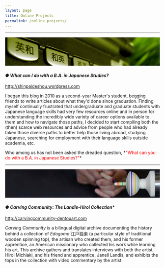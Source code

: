 ```yaml
---
layout: page
title: Online Projects
permalink: /online_projects/
---
```


******************************

<img src="/images/shinpaideshou.jpg">
<p>
<h4><em>● What can I do with a B.A. in Japanese Studies?</em></h4>
<p class="indent"><a href="http://shinpaideshou.wordpress.com">http://shinpaideshou.wordpress.com</a><p>

<p class="indent">I began this blog in 2010 as a second-year Master's student, begging friends to write articles about what they'd done since graduation. Finding myself continually frustrated that undergraduate and graduate students with Japanese language skills had very few resources online and in person for understanding the incredibly wide variety of career options available to them and how to navigate those paths, I decided to start compiling both the (then) scarce web resources and advice from people who had already taken those diverse paths to better help those living abroad, studying Japanese, searching for employment with their language skills outside academia, etc.</p>
<p class="indent">Who among us has not been asked the dreaded question, *<font color="red">"What can you do with a B.A. in Japanese Studies?"</font>*</p>
<p></p>
<hr>
<img src="/images/carvingcommunity.jpg">
<p>
<h4><em>● Carving Community: The Landis-Hiroi Collection*</em></h4>
<p class="indent"><a href="http://carvingcommunity-dentouart.com">http://carvingcommunity-dentouart.com</a></p>

<p class="indent"><em>Carving Community</em> is a bilingual digital archive documenting the history behind a collection of <em>Edogoma</em> 江戸独楽 (a particular style of traditional wooden spinning top), the artisan who created them, and his former apprentice, an American missionary who collected his work while learning his art. This archive gathers and translates interviews with both the artist, Hiroi Michiaki, and his friend and apprentice, Janell Landis, and exhibits the tops in the collection with video commentary by the artist.</p>
